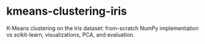 # kmeans-clustering-iris
K-Means clustering on the Iris dataset: from-scratch NumPy implementation vs scikit-learn, visualizations, PCA, and evaluation.

